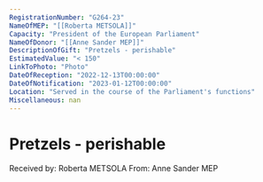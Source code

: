```yaml
---
RegistrationNumber: "G264-23"
NameOfMEP: "[[Roberta METSOLA]]"
Capacity: "President of the European Parliament"
NameOfDonor: "[[Anne Sander MEP]]"
DescriptionOfGift: "Pretzels - perishable"
EstimatedValue: "< 150"
LinkToPhoto: "Photo"
DateOfReception: "2022-12-13T00:00:00"
DateOfNotification: "2023-01-12T00:00:00"
Location: "Served in the course of the Parliament's functions"
Miscellaneous: nan
---
```


# Pretzels - perishable

Received by: Roberta METSOLA
From: Anne Sander MEP
